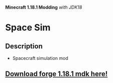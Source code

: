 **Minecraft 1.18.1 Modding**
*with JDK18*

# Space Sim

## **Description**
 - Spacecraft simulation mod


## [**Download forge 1.18.1 mdk here!**](https://files.minecraftforge.net/net/minecraftforge/forge/)
